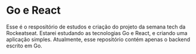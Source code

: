 # Go e React
Esse é o respositório de estudos e criação do projeto da semana tech da Rockeatseat.
Estarei estudando as tecnologias Go e React, e criando uma aplicação simples. Atualmente, esse repositório contém apenas o backend escrito em Go.